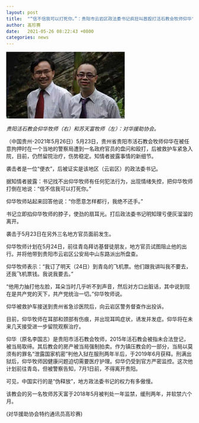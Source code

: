 ```yaml
---
layout: post
title:  "“信不信我可以打死你。”：贵阳市云岩区政法委书记疯狂叫嚣殴打活石教会牧师仰华"
author: 高珍赛
date:   2021-05-26 08:22:43 +0800
categories: news
---
```


![pastor-su-yang](/images/pastor-su-yang.jpeg)

*贵阳活石教会仰华牧师（右）和苏天富牧师（左）：对华援助协会。*

（中国贵州-2021年5月26日）5月23日，贵州省贵阳市活石教会牧师仰华在被任意拘押时在一个当地的警察局遭到一名政府官员的盘问和殴打，后被救护车紧急入院，目前，仍然留院治疗，伤势稳定。知情者披露事情的新细节。

袭击者是一位“便衣”，后被证实是该地区（云岩区）的政法委书记。

据知情者披露：书记找不出仰华牧师有任何犯法行为，出现情绪失控，把仰华牧师打倒在地说：“信不信我可以打死你。”

仰华牧师站起来回答他说：“你愿意怎样都行，我绝不还手。”

书记立即掐仰华牧师的脖子，使劲的扇耳光。打后政法委书记明知理亏便灰溜溜的离开。

袭击于5月23日在另外三名地方官员面前发生。

仰华牧师计划在5月24日，前往青岛拜访基督徒朋友，地方官员试图阻止他的出行。并将他带到贵阳市云岩区公安局中山东路派出所盘查。

仰华牧师表示：“我订了明天（24日）到青岛的飞机票。他们跟我讲叫我不要去，还我飞机票钱。我说我要去。”

“他用力抽打他左脸，耳朵当时几乎听不到声音，然后对方口出脏话，其中说到现在是共产党的天下，共产党统治一切。”仰华牧师说。

仰华被救护车接送到贵州省急诊医院后，向云岩区警务督查作出投诉。

目前，仰华牧师在耳部和颈部有伤痕，并出现耳鸣症状，诱发并发症。仰华将在未来几天接受进一步留院观察治疗。

仰华（原名李国志）是贵阳市活石教会牧师，2015年活石教会被指未合法登记，被当局取缔。其后教会的房产被当局强制拍卖。作为镇压教会的一部分，当局以莫须有的罪名“泄露国家机密”判他入狱在服刑两年半后，于2019年6月获释。刑满出狱后，仰华牧师因健康问题迫切需要医疗护理。仰华仍受到官方严密监控。这次他计划前往青岛，但被警察告知，7月1日前，不得离开贵阳。

可见，中国实行的是“伪释放”，地方政法委书记的权力有多傲慢。

该教会的另一名牧师苏天富于2018年5月被判处一年监禁，缓刑两年，并软禁六个月。

(对华援助协会特约通讯员高珍赛) 
